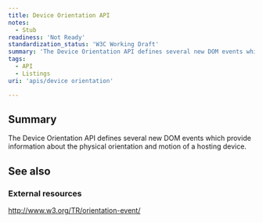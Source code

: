 ```yaml
---
title: Device Orientation API
notes:
  - Stub
readiness: 'Not Ready'
standardization_status: 'W3C Working Draft'
summary: 'The Device Orientation API defines several new DOM events which provide information about the physical orientation and motion of a hosting device.'
tags:
  - API
  - Listings
uri: 'apis/device orientation'

---
```

## Summary

The Device Orientation API defines several new DOM events which provide information about the physical orientation and motion of a hosting device.

## See also

### External resources

<http://www.w3.org/TR/orientation-event/>
